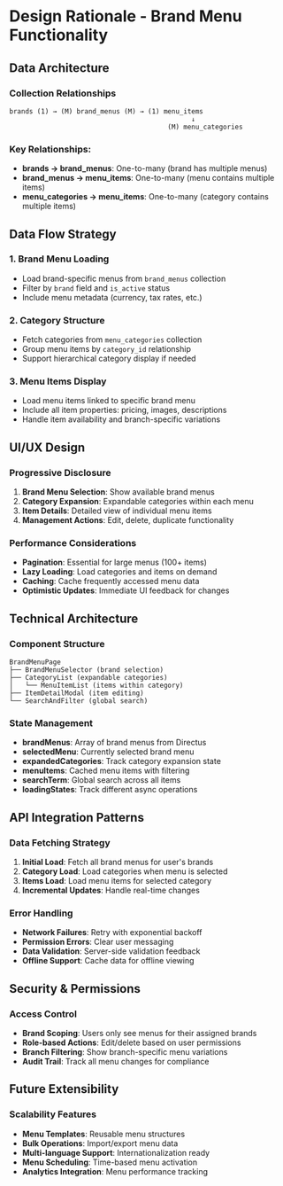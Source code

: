 # Design Rationale - Brand Menu Functionality

## Data Architecture

### Collection Relationships
```
brands (1) → (M) brand_menus (M) → (1) menu_items
                                              ↓
                                        (M) menu_categories
```

### Key Relationships:
- **brands → brand_menus**: One-to-many (brand has multiple menus)
- **brand_menus → menu_items**: One-to-many (menu contains multiple items)
- **menu_categories → menu_items**: One-to-many (category contains multiple items)

## Data Flow Strategy

### 1. Brand Menu Loading
- Load brand-specific menus from `brand_menus` collection
- Filter by `brand` field and `is_active` status
- Include menu metadata (currency, tax rates, etc.)

### 2. Category Structure
- Fetch categories from `menu_categories` collection
- Group menu items by `category_id` relationship
- Support hierarchical category display if needed

### 3. Menu Items Display
- Load menu items linked to specific brand menu
- Include all item properties: pricing, images, descriptions
- Handle item availability and branch-specific variations

## UI/UX Design

### Progressive Disclosure
1. **Brand Menu Selection**: Show available brand menus
2. **Category Expansion**: Expandable categories within each menu
3. **Item Details**: Detailed view of individual menu items
4. **Management Actions**: Edit, delete, duplicate functionality

### Performance Considerations
- **Pagination**: Essential for large menus (100+ items)
- **Lazy Loading**: Load categories and items on demand
- **Caching**: Cache frequently accessed menu data
- **Optimistic Updates**: Immediate UI feedback for changes

## Technical Architecture

### Component Structure
```
BrandMenuPage
├── BrandMenuSelector (brand selection)
├── CategoryList (expandable categories)
│   └── MenuItemList (items within category)
├── ItemDetailModal (item editing)
└── SearchAndFilter (global search)
```

### State Management
- **brandMenus**: Array of brand menus from Directus
- **selectedMenu**: Currently selected brand menu
- **expandedCategories**: Track category expansion state
- **menuItems**: Cached menu items with filtering
- **searchTerm**: Global search across all items
- **loadingStates**: Track different async operations

## API Integration Patterns

### Data Fetching Strategy
1. **Initial Load**: Fetch all brand menus for user's brands
2. **Category Load**: Load categories when menu is selected
3. **Items Load**: Load menu items for selected category
4. **Incremental Updates**: Handle real-time changes

### Error Handling
- **Network Failures**: Retry with exponential backoff
- **Permission Errors**: Clear user messaging
- **Data Validation**: Server-side validation feedback
- **Offline Support**: Cache data for offline viewing

## Security & Permissions

### Access Control
- **Brand Scoping**: Users only see menus for their assigned brands
- **Role-based Actions**: Edit/delete based on user permissions
- **Branch Filtering**: Show branch-specific menu variations
- **Audit Trail**: Track all menu changes for compliance

## Future Extensibility

### Scalability Features
- **Menu Templates**: Reusable menu structures
- **Bulk Operations**: Import/export menu data
- **Multi-language Support**: Internationalization ready
- **Menu Scheduling**: Time-based menu activation
- **Analytics Integration**: Menu performance tracking